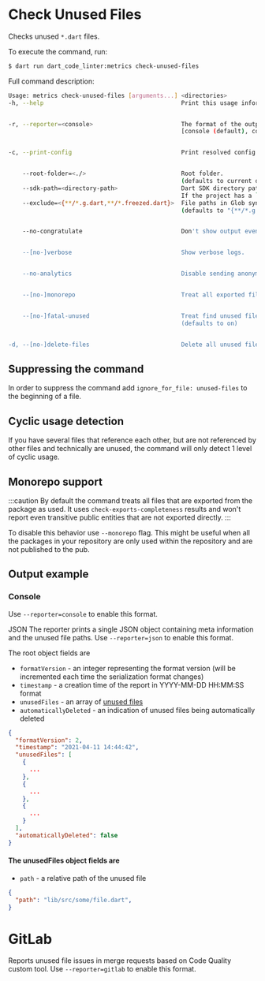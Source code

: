 # Check Unused Files

Checks unused `*.dart` files.

To execute the command, run:
```sh
$ dart run dart_code_linter:metrics check-unused-files
```
Full command description:
```sh
Usage: metrics check-unused-files [arguments...] <directories>
-h, --help                                       Print this usage information.


-r, --reporter=<console>                         The format of the output of the analysis.
                                                 [console (default), codeclimate, json, gitlab]


-c, --print-config                               Print resolved config.


    --root-folder=<./>                           Root folder.
                                                 (defaults to current directory)
    --sdk-path=<directory-path>                  Dart SDK directory path.
                                                 If the project has a `.fvm/flutter_sdk` symlink, it will be used if the SDK is not found.
    --exclude=<{**/*.g.dart,**/*.freezed.dart}>  File paths in Glob syntax to be exclude.
                                                 (defaults to "{**/*.g.dart,**/*.freezed.dart}")


    --no-congratulate                            Don't show output even when there are no issues.


    --[no-]verbose                               Show verbose logs.


    --no-analytics                               Disable sending anonymous usage statistics.


    --[no-]monorepo                              Treat all exported files as unused by default.


    --[no-]fatal-unused                          Treat find unused file as fatal.
                                                 (defaults to on)


-d, --[no-]delete-files                          Delete all unused files.

```
## Suppressing the command
In order to suppress the command add `ignore_for_file: unused-files` to the beginning of a file.

## Cyclic usage detection
If you have several files that reference each other, but are not referenced by other files and technically are unused, the command will only detect 1 level of cyclic usage.

## Monorepo support
:::caution
By default the command treats all files that are exported from the package as used. It uses `check-exports-completeness` results and won't report even transitive public entities that are not exported directly.
:::

To disable this behavior use `--monorepo` flag. This might be useful when all the packages in your repository are only used within the repository and are not published to the pub.

## Output example
### Console
Use `--reporter=console` to enable this format.


<!-- ![Analysis completed](/static/cli/analysis-completed-files.png) -->

JSON
The reporter prints a single JSON object containing meta information and the unused file paths. Use `--reporter=json` to enable this format.

The root object fields are
- `formatVersion` - an integer representing the format version (will be incremented each time the serialization format changes)
- `timestamp` - a creation time of the report in YYYY-MM-DD HH:MM:SS format
- `unusedFiles` - an array of [unused files](#the-unusedfiles-object-fields-are)
- `automaticallyDeleted` - an indication of unused files being automatically deleted

```json
{
  "formatVersion": 2,
  "timestamp": "2021-04-11 14:44:42",
  "unusedFiles": [
    {
      ...
    },
    {
      ...
    },
    {
      ...
    }
  ],
  "automaticallyDeleted": false
}
```
#### The unusedFiles object fields are
- `path` - a relative path of the unused file
```json
{
  "path": "lib/src/some/file.dart",
}
```
# GitLab
Reports unused file issues in merge requests based on Code Quality custom tool. Use `--reporter=gitlab` to enable this format.
